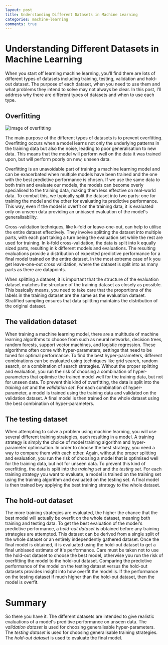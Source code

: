 ```yaml
---
layout: post
title: Understanding Different Datasets in Machine Learning
categories: machine-learning
comments: true
---
```


# Understanding Different Datasets in Machine Learning

When you start off learning machine learning, you'll find there are lots of different types of datasets including training, testing, validation and hold-out dataset.
The purpose of each dataset, when you need to use them and what problems they intend to solve may not always be clear.
In this post, I'll address why there are different types of datasets and when to use each type. 

<!--## Key Concepts

Before diving into the types of datasets, it's essential to grasp some fundamental concepts: performance measures and overfitting.

### Performance Measures

Performance measures are crucial for evaluating how well a machine learning model performs.
They are calculated by making predictions for a dataset for which the outcome has already been observed.
Many problems are reduced to making a binary decision: the outcome *is* something (or the positive case), or the outcome *is not* something (the negative case).
By comparing the observed outcome with the predicted outcome you get a confusion matrix that looks a little like this:

|                     |  **Predicted Positive** |  **Predicted Negative** |
|:-------------------:|:-----------------------:|:-----------------------:|
| **Actual Positive** | True Positive (TP)      | False Negative (FN)     |
| **Actual Negative** | False Positive (FP)     | True Negative (TN)      |

- **True Positive (TP):** Correctly predicted positive cases.
- **True Negative (TN):** Correctly predicted negative cases.
- **False Positive (FP):** Incorrectly predicted positive cases.
- **False Negative (FN):** Incorrectly predicted negative cases.

From these, we can derive several measures of predictive performance such as the ones below (among others):

- **Sensitivity (Recall):** TP / (TP + FN). How many of the actual positive cases were predicted?
- **Specificity:** TN / (TN + FP). How many of the actual negative cases were predicted?
- **Precision:** TP / (TP + FP). How many of the predicted positive cases are actually positive.
- **Recall:** TP / (TP + FN). How many of the actual positive cases were predicted?

These metrics help in understanding the model's accuracy and reliability, especially in different scenarios.-->

## Overfitting

![image of overfitting](https://upload.wikimedia.org/wikipedia/commons/thumb/1/19/Overfitting.svg/240px-Overfitting.svg.png "Overfitting")

The main purpose of the different types of datasets is to prevent overfitting.
Overfitting occurs when a model learns not only the underlying patterns in the training data but also the noise, leading to poor generalisation to new data.
This means that the model will perform well on the data it was trained upon, but will perform poorly on new, unseen data.

Overfitting is an unavoidable part of training a machine learning model and can be exacerbated when multiple models have been trained and the one with the best predictive performance is chosen.
If we use the same data to both train and evaluate our models, the models can become overly specialised to the training data, making them less effective on real-world data.
To combat this, we typically split the dataset into two parts: one for training the model and the other for evaluating its predictive performance.
This way, even if the model is overfit on the training data, it is evaluated only on unseen data providing an unbiased evaluation of the model's generalisability.

Cross-validation techniques, like k-fold or leave-one-out, can help to utilise the entire dataset effectively.
They involve splitting the dataset into multiple parts, with each part taking a turn being the evaluation set while the rest are used for training.
In k-fold cross-validation, the data is split into k equally sized parts, resulting in k different models and evaluations.
The resulting evaluations provide a distribution of expected predictive performance for a final model trained on the entire dataset.
In the most extreme case of k you get leave-one-out cross validation, where the dataset is split into as many parts as there are datapoints.

When splitting a dataset, it is important that the structure of the evaluation dataset matches the structure of the training dataset as closely as possible.
This basically means, you need to take care that the proportions of the labels in the training dataset are the same as the evaluation dataset.
Stratified sampling ensures that data splitting maintains the distribution of the original dataset.

## The validation dataset

When training a machine learning model, there are a multitude of machine learning algorithms to choose from such as neural networks, decision trees, random forests, support vector machines, and logistic regression.
These algorithms often come with hyper-parameters; settings that need to be tuned for optimal performance.
To find the best hyper-parameters, different combinations can be evaluated using techniques like grid search, random search, or a combination of search strategies.
Without the proper splitting and evaluation, you run the risk of choosing a combination of hyper-parameters that optimise the trained model well for the training data, but not for unseen data.
To prevent this kind of overfitting, the data is split into the *training set* and the *validation set*.
For each combination of hyper-parameter, a model is trained using the training data and validated on the validation dataset.
A final model is then trained on the whole dataset using the best combination of hyper-parameters.

## The testing dataset

When attempting to solve a problem using machine learning, you will use several different training strategies, each resulting in a model.
A training strategy is simply the choice of model training algorithm and hyper-parameter optimisation.
In order to choose the best strategy, you need a way to compare them with each other.
Again, without the proper splitting and evaluation, you run the risk of choosing a model that is optimised well for the training data, but not for unseen data.
To prevent this kind of overfitting, the data is split into the *training set* and the *testing set*.
For each training strategy you want to evaluate, a model is trained on the training set using the training algorithm and evaluated on the testing set.
A final model is then trained bvy applying the best training strategy to the whole dataset.

## The hold-out dataset

The more training strategies are evaluated, the higher the chance that the best model will actually be overfit on the whole dataset, meaning both training and testing data.
To get the best evaluation of the model's predictive performance, a *hold-out dataset* is obtained before any training strategies are attempted.
This dataset can be derived from a single split of the whole dataset or an entirely independently gathered dataset.
Once the final model is obtained, it is evaluated using the hold-out dataset to get a final unbiased estimate of it's performance.
Care must be taken not to use the hold-out dataset to choose the best model, otherwise you run the risk of overfitting the model to the hold-out dataset.
Comparing the predictive performance of the model on the testing dataset versus the hold-out datasets provides insight into how overfit the model is.
If the performance on the testing dataset if much higher than the hold-out dataset, then the model is overfit.

# Summary

So there you have it.
The different datasets are intended to give realistic evaluations of a model's preditive performance on unseen data.
The *validation dataset* is used for choosing generalisable hyper-parameters.
The *testing dataset* is used for choosing generalisable training strategies.
The *hold-out dataset* is used to evaluate the final model.
